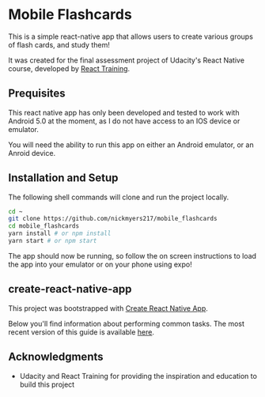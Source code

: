 
# Mobile Flashcards
This is a simple react-native app that allows users to create various groups of flash cards, and study them!

It was created for the final assessment project of Udacity's React Native course, developed by [React Training](https://reacttraining.com).

## Prequisites
This react native app has only been developed and tested to work with Android 5.0 at the moment, as I do not have access to an IOS device or emulator.

You will need the ability to run this app on either an Android emulator, or an Anroid device.

## Installation and Setup
The following shell commands will clone and run the project locally.

```sh
cd ~
git clone https://github.com/nickmyers217/mobile_flashcards
cd mobile_flashcards
yarn install # or npm install
yarn start # or npm start
```
The app should now be running, so follow the on screen instructions to load the app into your emulator or on your phone using expo!

## create-react-native-app

This project was bootstrapped with [Create React Native App](https://github.com/react-community/create-react-native-app).

Below you'll find information about performing common tasks. The most recent version of this guide is available [here](https://github.com/react-community/create-react-native-app/blob/master/react-native-scripts/template/README.md).

## Acknowledgments

* Udacity and React Training for providing the inspiration and education to build this project